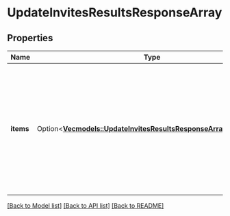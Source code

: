 # UpdateInvitesResultsResponseArray

## Properties

Name | Type | Description | Notes
------------ | ------------- | ------------- | -------------
**items** | Option<[**Vec<models::UpdateInvitesResultsResponseArrayItemsInner>**](UpdateInvitesResultsResponseArray_items_inner.md)> | List of invite/Request action status. If there is an error, an exception object will be returned. If the action was successfully completed, an invite object will be returned. | [optional]

[[Back to Model list]](../README.md#documentation-for-models) [[Back to API list]](../README.md#documentation-for-api-endpoints) [[Back to README]](../README.md)


